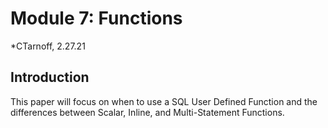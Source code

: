 # Module 7: Functions
*CTarnoff, 2.27.21

## Introduction
This paper will focus on when to use a SQL User Defined Function and the differences between Scalar, Inline, and Multi-Statement Functions. 

